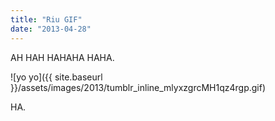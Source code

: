 ```yaml
---
title: "Riu GIF"
date: "2013-04-28"
---
```


AH HAH HAHAHA HAHA.

![yo yo]({{ site.baseurl }}/assets/images/2013/tumblr_inline_mlyxzgrcMH1qz4rgp.gif)

HA.
